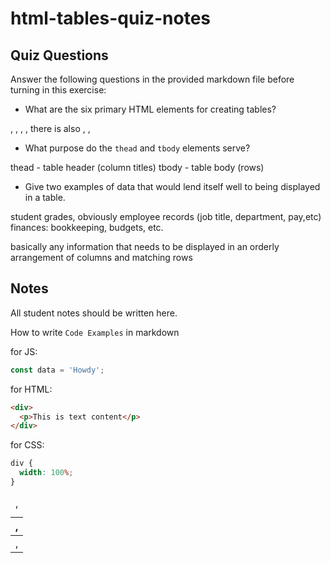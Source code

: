 # html-tables-quiz-notes

## Quiz Questions

Answer the following questions in the provided markdown file before turning in this exercise:

- What are the six primary HTML elements for creating tables?

<table>, <thead>, <th>, <tbody>, <tr>, <td>, <tfoot>
there is also <caption>, <col>, <colgroup>,

- What purpose do the `thead` and `tbody` elements serve?

thead - table header (column titles)
tbody - table body (rows)

- Give two examples of data that would lend itself well to being displayed in a table.

student grades, obviously
employee records (job title, department, pay,etc)
finances: bookkeeping, budgets, etc.

basically any information that needs to be displayed
in an orderly arrangement of columns and matching rows

## Notes

All student notes should be written here.

How to write `Code Examples` in markdown

for JS:

```javascript
const data = 'Howdy';
```

for HTML:

```html
<div>
  <p>This is text content</p>
</div>
```

for CSS:

```css
div {
  width: 100%;
}
```
